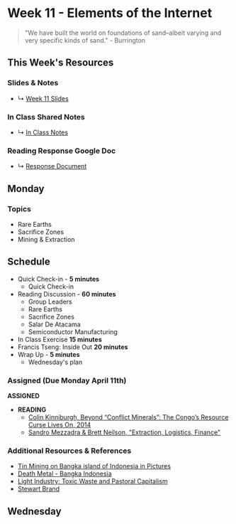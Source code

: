 # Week 11 - Elements of the Internet

> "We have built the world on foundations of sand–albeit varying and very specific kinds of sand." - Burrington


## This Week's Resources

### Slides & Notes 
* ↳ [Week 11 Slides](https://docs.google.com/presentation/d/1KVvihtcRdJxhqwtc-3EtTmbDh6lmXur20c5khmxKTdg/edit?usp=sharing)
### In Class Shared Notes
* ↳ [In Class Notes](https://docs.google.com/document/d/1v2XqOosts9svJJ-VPiQWGzaDlGUvF5M6oRVBcvclF5c/edit?usp=sharing)
### Reading Response Google Doc
* ↳ [Response Document](https://docs.google.com/document/d/1z9RFLIPTfHzS9kKKNdszuYYRxVgrxREBAZ1X29DAJfs/edit?usp=sharing)

## Monday

### Topics
* Rare Earths
* Sacrifice Zones
* Mining & Extraction


## Schedule
* Quick Check-in - __5 minutes__
    * Quick Check-in
* Reading Discussion - __60 minutes__
    * Group Leaders 
    * Rare Earths
    * Sacrifice Zones
    * Salar De Atacama 
    * Semiconductor Manufacturing
* In Class Exercise __15 minutes__
* Francis Tseng: Inside Out __20 minutes__
* Wrap Up -  __5 minutes__
    * Wednesday's plan

### Assigned (**Due Monday April 11th**)
__ASSIGNED__
* **READING**
   * [Colin Kinniburgh, Beyond “Conflict Minerals”: The Congo’s Resource Curse Lives On, 2014](https://www.dissentmagazine.org/article/beyond-conflict-minerals-the-congos-resource-curse-lives-on)
   * [Sandro Mezzadra & Brett Neilson, "Extraction, Logistics, Finance"](https://www.radicalphilosophy.com/article/extraction-logistics-finance)

### Additional Resources & References
* [Tin Mining on Bangka island of Indonesia in Pictures](https://www.theguardian.com/environment/gallery/2014/may/29/tin-mining-on-bangka-island-of-indonesia-in-pictures)
* [Death Metal - Bangka Indonesia](https://www.theguardian.com/environment/2012/nov/23/tin-mining-indonesia-bangka)
* [Light Industry: Toxic Waste and Pastoral Capitalism](https://www.e-flux.com/journal/74/59781/light-industry-toxic-waste-and-pastoral-capitalism/)
* [Stewart Brand](https://en.wikipedia.org/wiki/Stewart_Brand)

## Wednesday
